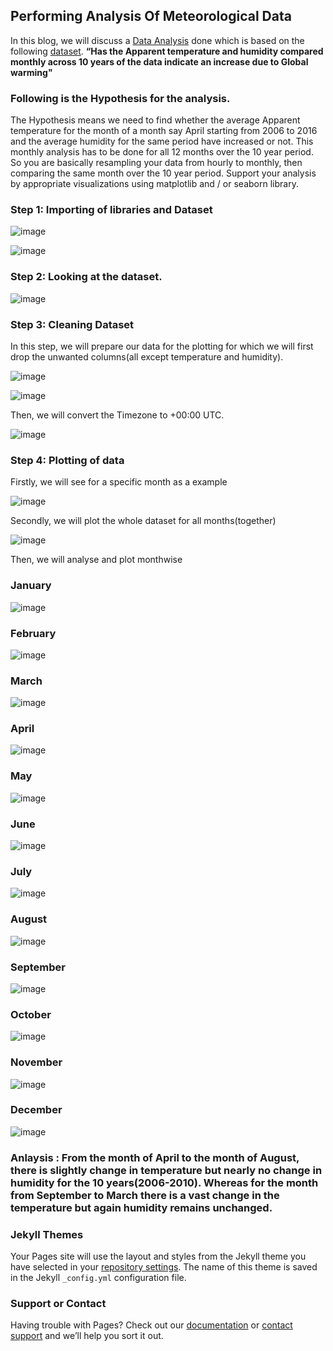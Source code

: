 ## Performing Analysis Of Meteorological Data


In this blog, we will discuss a [Data Analysis](https://www.kaggle.com/muthuj7/weather-dataset) done which is based on the following [dataset](https://drive.google.com/open?id=1ScF_1a-bkHi1qe8Rn78uxK6_5QwUD9Bu).
**“Has the Apparent temperature and humidity compared monthly across 10 years of the data indicate an increase due to Global warming"**


### Following is the Hypothesis for the analysis.
The Hypothesis means we need to find whether the average Apparent temperature for the month of a month say April starting from 2006 to 2016 and the average humidity for the same period have increased or not. This monthly analysis has to be done for all 12 months over the 10 year period. So you are basically resampling your data from hourly to monthly, then comparing the same month over the 10 year period. Support your analysis by appropriate visualizations using matplotlib and / or seaborn library.

### Step 1: Importing of libraries and Dataset

![image](https://user-images.githubusercontent.com/82140149/138288634-2a17f84e-571d-47a2-926c-3400a79e838b.png)

![image](https://user-images.githubusercontent.com/82140149/138288956-f85b8699-6f38-4368-8695-5fc125acffbf.png)


### Step 2: Looking at the dataset.
![image](https://user-images.githubusercontent.com/82140149/138292836-68c40769-6a2a-4566-8a39-f9c574299532.png)


### Step 3: Cleaning Dataset
In this step, we will prepare our data for the plotting for which we will first drop the unwanted columns(all except temperature and humidity).

![image](https://user-images.githubusercontent.com/82140149/138293153-2139fd6d-2164-4313-bd3b-5839066595ad.png)

![image](https://user-images.githubusercontent.com/82140149/138293319-edd786d7-0276-488d-83c3-99dfc85402ad.png)

Then, we will convert the Timezone to +00:00 UTC.

![image](https://user-images.githubusercontent.com/82140149/138293558-5cb38b47-d886-41f3-828a-eaaba1cb10f4.png)


### Step 4: Plotting of data 

Firstly, we will see for a specific month as a example

![image](https://user-images.githubusercontent.com/82140149/138294155-7951b026-893f-4472-8a19-8a7681343981.png)

Secondly, we will plot the whole dataset for all months(together)

![image](https://user-images.githubusercontent.com/82140149/138295093-241c39c7-eda0-4a6c-b0e3-e848c824eb27.png)

Then, we will analyse and plot monthwise


### January

![image](https://user-images.githubusercontent.com/82140149/138403788-2847ef6c-1c25-40a7-9b4b-e68738ff9f4a.png)


### February

![image](https://user-images.githubusercontent.com/82140149/138403863-17aa20f5-440f-478c-bd2b-6ffb0ace5b0f.png)


### March

![image](https://user-images.githubusercontent.com/82140149/138403984-d3b7f439-7a34-4032-a8a0-7aa5f39d50ef.png)


### April

![image](https://user-images.githubusercontent.com/82140149/138404075-6aa3c5d0-3f60-48ec-b612-d4701403a5e7.png)


### May

![image](https://user-images.githubusercontent.com/82140149/138404113-b0d46561-abec-47f9-b8b3-b9032138612b.png)


### June

![image](https://user-images.githubusercontent.com/82140149/138404181-22a45741-0270-4542-928a-786c1b56f641.png)


### July

![image](https://user-images.githubusercontent.com/82140149/138404295-1bf20f2f-99b6-4022-b0b4-b69551be8bbc.png)


### August

![image](https://user-images.githubusercontent.com/82140149/138404399-f2490200-0ec7-4e18-ab27-216f2fd1e434.png)


### September

![image](https://user-images.githubusercontent.com/82140149/138404598-80ea4335-8062-404f-aea3-c8a7289a17c1.png)


### October

![image](https://user-images.githubusercontent.com/82140149/138404680-3f4d61dd-6c9b-4623-99f2-8322ceff6d7f.png)


### November

![image](https://user-images.githubusercontent.com/82140149/138404809-846d0a6c-7854-4617-9ec9-0a934cababf3.png)


### December

![image](https://user-images.githubusercontent.com/82140149/138404914-168d2070-ad41-4783-a8c4-ba8fcd79da4c.png)

### Anlaysis : From the month of April to the month of August, there is slightly change in temperature but nearly no change in humidity for the 10 years(2006-2010). Whereas for the month from September to March there is a vast change in the temperature but again humidity remains unchanged.


### Jekyll Themes

Your Pages site will use the layout and styles from the Jekyll theme you have selected in your [repository settings](https://github.com/sachetutekar/MeteorologicalDataset_Analysis/settings/pages). The name of this theme is saved in the Jekyll `_config.yml` configuration file.

### Support or Contact

Having trouble with Pages? Check out our [documentation](https://docs.github.com/categories/github-pages-basics/) or [contact support](https://support.github.com/contact) and we’ll help you sort it out.
